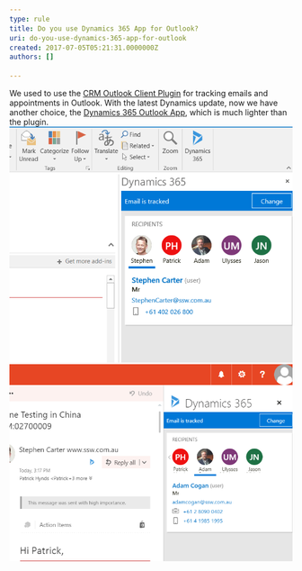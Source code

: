 ```yaml
---
type: rule
title: Do you use Dynamics 365 App for Outlook?
uri: do-you-use-dynamics-365-app-for-outlook
created: 2017-07-05T05:21:31.0000000Z
authors: []

---
```


We used to use the [CRM Outlook Client Plugin](https://www.microsoft.com/en-US/download/details.aspx?id=50370) for tracking emails and appointments in Outlook. With the latest Dynamics update, now we have another choice, the [Dynamics 365 Outlook App](https://www.microsoft.com/en-US/dynamics/crm-customer-center/dynamics-365-app-for-outlook-user-s-guide.aspx), which is much lighter than the plugin.
 ![ Track an Email in Outlook with Dynamics 365 App](track-email-in-outlook.png)
![ Track an Emails in OWA with Dynamics 365 App ](track-email-in-owa.png)
